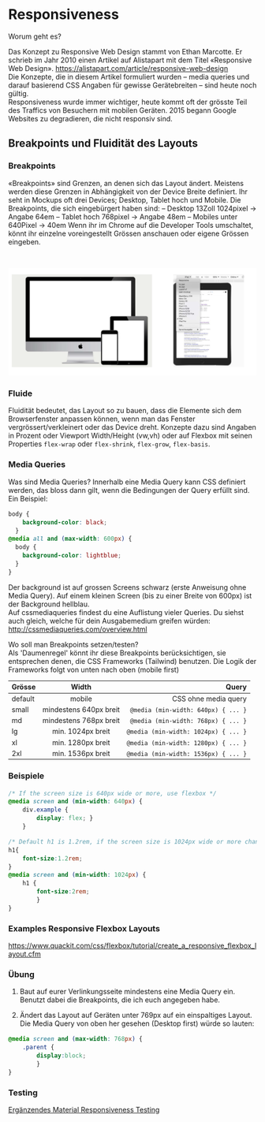 # Responsiveness 
Worum geht es? <br/>

Das Konzept zu Responsive Web Design stammt von Ethan Marcotte.
Er schrieb im Jahr 2010 einen Artikel auf Alistapart mit dem Titel «Responsive Web Design». https://alistapart.com/article/responsive-web-design <br/>
Die Konzepte, die in diesem Artikel formuliert wurden – media queries und darauf basierend CSS Angaben für gewisse Gerätebreiten – sind heute noch gültig.<br/>
Responsiveness wurde immer wichtiger, heute kommt oft der grösste Teil des Traffics von Besuchern mit mobilen Geräten. 2015 begann Google Websites zu degradieren, die nicht responsiv sind.<br/>

## Breakpoints und Fluidität des Layouts
### Breakpoints
«Breakpoints» sind Grenzen, an denen sich das Layout ändert. Meistens werden diese Grenzen
in Abhängigkeit von der Device Breite definiert. Ihr seht in Mockups oft drei Devices; Desktop, Tablet hoch und Mobile. Die Breakpoints, die sich eingebürgert haben sind:
– Desktop 13Zoll 1024pixel -> Angabe 64em
– Tablet hoch 768pixel -> Angabe 48em
– Mobiles unter 640Pixel -> 40em
Wenn ihr im Chrome auf die Developer Tools umschaltet, könnt ihr einzelne voreingestellt Grössen anschauen oder eigene Grössen eingeben.

<br/>

<img src="../assets/breakpoints.png" width="600"/><br/>

### Fluide
Fluidität bedeutet, das Layout so zu bauen, dass die Elemente sich dem Browserfenster anpassen können, wenn man das Fenster vergrössert/verkleinert oder das Device dreht. Konzepte dazu sind Angaben in Prozent oder Viewport Width/Height (vw,vh) oder auf Flexbox mit seinen Properties `flex-wrap` oder `flex-shrink`, `flex-grow`, `flex-basis`.

### Media Queries 
Was sind Media Queries? Innerhalb eine Media Query kann CSS definiert werden, das bloss dann gilt, wenn die Bedingungen der Query erfüllt sind. Ein Beispiel:
```css
body {
    background-color: black;
  }
@media all and (max-width: 600px) {
  body {
    background-color: lightblue;
  }
}
```
Der background ist auf grossen Screens schwarz (erste Anweisung ohne Media Query). Auf einem kleinen Screen (bis zu einer Breite von 600px) ist der Background hellblau.
<br/>
Auf cssmediaqueries findest du eine Auflistung vieler Queries. Du siehst auch gleich, welche für dein Ausgabemedium greifen würden: http://cssmediaqueries.com/overview.html<br/>

Wo soll man Breakpoints setzen/testen?<br/>
Als 'Daumenregel' könnt ihr diese Breakpoints berücksichtigen, sie entsprechen denen, die CSS Frameworks (Tailwind) benutzen. Die Logik der Frameworks folgt von unten nach oben (mobile first)<br/>

| Grösse  |      Width     |  Query |
|----------|:-------------:|------:|
| default | mobile | CSS ohne media query | 
| small | mindestens 640px breit | `@media (min-width: 640px) { ... }`| 
| md | mindestens 768px breit | `@media (min-width: 768px) { ... }`| 
| lg | min. 1024px breit | `@media (min-width: 1024px) { ... }`| 
| xl | min. 1280px breit | `@media (min-width: 1280px) { ... }`| 
| 2xl | min. 1536px breit | `@media (min-width: 1536px) { ... }`| 

### Beispiele
```css
/* If the screen size is 640px wide or more, use flexbox */
@media screen and (min-width: 640px) { 
    div.example {
        display: flex; }
    }
```

```css
/* Default h1 is 1.2rem, if the screen size is 1024px wide or more change fontsize to 2rem  */
h1{
    font-size:1.2rem;
}
@media screen and (min-width: 1024px) { 
    h1 {
        font-size:2rem; 
        }
}
```

### Examples Responsive Flexbox Layouts
https://www.quackit.com/css/flexbox/tutorial/create_a_responsive_flexbox_layout.cfm

### Übung 
1. Baut auf eurer Verlinkungsseite mindestens eine Media Query ein. Benutzt dabei die Breakpoints, die ich euch angegeben habe. <br/>

2. Ändert das Layout auf Geräten unter 769px auf ein einspaltiges Layout. 
Die Media Query von oben her gesehen (Desktop first) würde so lauten:<br/>

```css
@media screen and (max-width: 768px) { 
    .parent {
        display:block;
        }
}

```

### Testing 
<a href="ResponsivenessTesting.md">Ergänzendes Material Responsiveness Testing</a>